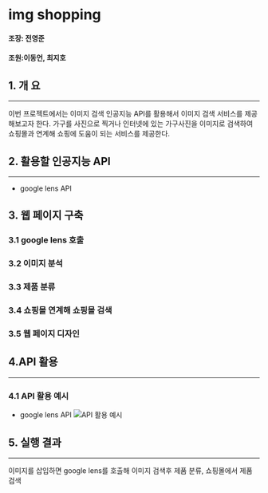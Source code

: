 # img shopping
#### 조장: 전영준

#### 조원:이동언, 최지호

## 1. 개 요
* * *
이번 프로젝트에서는 이미지 검색 인공지능 API를 활용해서
 이미지 검색 서비스를 제공해보고자 한다. 가구를 사진으로 찍거나
 인터넷에 있는 가구사진을 이미지로 검색하여 쇼핑몰과 연계해
 쇼핑에 도움이 되는 서비스를 제공한다.

## 2. 활용할 인공지능 API
* * *
 - google lens API
## 3. 웹 페이지 구축
### 3.1 google lens 호출
### 3.2 이미지 분석
### 3.3 제품 분류
### 3.4 쇼핑몰 연계해 쇼핑몰 검색
### 3.5 웹 페이지 디자인

## 4.API 활용
* * *
### 4.1 API 활용 예시
 - google lens API
![API 활용 예시](./https://github.com/yj021225/ai_api_project/blob/main/API%20%ED%99%9C%EC%9A%A9%20%EC%98%88%EC%8B%9C.png)

## 5. 실행 결과
* * *
 이미지를 삽입하면 google lens를 호출해 이미지 검색후 제품 분류, 쇼핑몰에서 제품 검색
